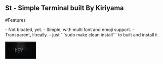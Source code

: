 ## St - Simple Terminal built By Kiriyama

#Features
<p> 
- Not bloated, yet.
- Simple, with multi font and emoji support.
- Transparent, litreally.
- just ```sudo make clean install``` to built and install it
</p>

<p alight="center">
	<img width="100"
	 alt="preview"
	 src="./picture.jpg">
</p>

